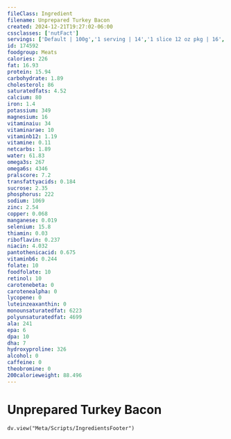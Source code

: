 ```yaml
---
fileClass: Ingredient
filename: Unprepared Turkey Bacon
created: 2024-12-21T19:27:02-06:00
cssclasses: ['nutFact']
servings: ['Default | 100g','1 serving | 14','1 slice 12 oz pkg | 16','1 slice 6 oz pkg | 9.8']
id: 174592
foodgroup: Meats
calories: 226
fat: 16.93
protein: 15.94
carbohydrate: 1.89
cholesterol: 86
saturatedfats: 4.52
calcium: 80
iron: 1.4
potassium: 349
magnesium: 16
vitaminaiu: 34
vitaminarae: 10
vitaminb12: 1.19
vitamine: 0.11
netcarbs: 1.89
water: 61.83
omega3s: 267
omega6s: 4346
pralscore: 7.2
transfattyacids: 0.184
sucrose: 2.35
phosphorus: 222
sodium: 1069
zinc: 2.54
copper: 0.068
manganese: 0.019
selenium: 15.8
thiamin: 0.03
riboflavin: 0.237
niacin: 4.032
pantothenicacid: 0.675
vitaminb6: 0.244
folate: 10
foodfolate: 10
retinol: 10
carotenebeta: 0
carotenealpha: 0
lycopene: 0
luteinzeaxanthin: 0
monounsaturatedfat: 6223
polyunsaturatedfat: 4699
ala: 241
epa: 6
dpa: 10
dha: 7
hydroxyproline: 326
alcohol: 0
caffeine: 0
theobromine: 0
200calorieweight: 88.496
---
```


# Unprepared Turkey Bacon

```dataviewjs
dv.view("Meta/Scripts/IngredientsFooter")
```
